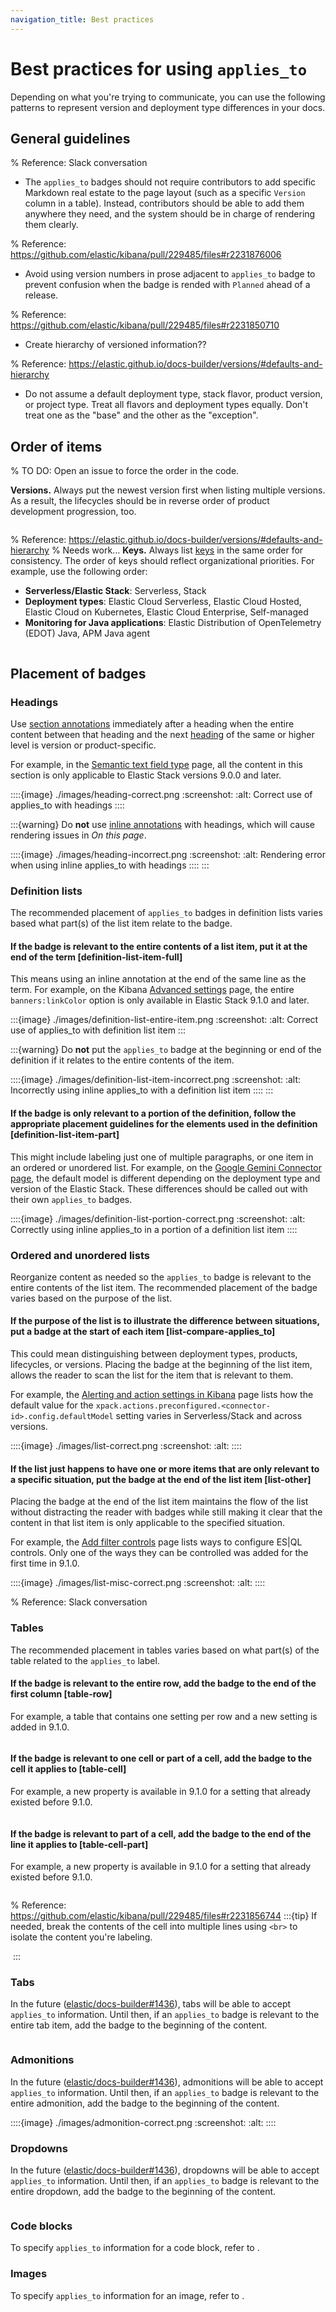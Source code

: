```yaml
---
navigation_title: Best practices
---
```


# Best practices for using `applies_to`

Depending on what you're trying to communicate, you can use the following patterns to represent version and deployment type differences in your docs.

## General guidelines

% Reference: Slack conversation
* The `applies_to` badges should not require contributors to add specific Markdown real estate
  to the page layout (such as a specific `Version` column in a table).
  Instead, contributors should be able to add them anywhere they need, and the system should
  be in charge of rendering them clearly.

% Reference: https://github.com/elastic/kibana/pull/229485/files#r2231876006
* Avoid using version numbers in prose adjacent to `applies_to` badge to prevent
  confusion when the badge is rended with `Planned` ahead of a release.

% Reference: https://github.com/elastic/kibana/pull/229485/files#r2231850710
* Create hierarchy of versioned information??

% Reference: https://elastic.github.io/docs-builder/versions/#defaults-and-hierarchy
* Do not assume a default deployment type, stack flavor, product version, or project type.
  Treat all flavors and deployment types equally. Don't treat one as the "base" and the other as the "exception".

## Order of items

% TO DO: Open an issue to force the order in the code.

**Versions.** Always put the newest version first when listing multiple versions. As a result, the lifecycles should be in reverse order of product development progression, too.

<image>

% Reference: https://elastic.github.io/docs-builder/versions/#defaults-and-hierarchy
% Needs work...
**Keys.** Always list [keys](/contribute/cumulative-docs/reference.md#key) in the same order for consistency. The order of keys should reflect organizational priorities. For example, use the following order:
* **Serverless/Elastic Stack**: Serverless, Stack
* **Deployment types**: Elastic Cloud Serverless, Elastic Cloud Hosted, Elastic Cloud on Kubernetes, Elastic Cloud Enterprise, Self-managed
* **Monitoring for Java applications**: Elastic Distribution of OpenTelemetry (EDOT) Java, APM Java agent

<image>

## Placement of badges

### Headings

Use [section annotations](/syntax/applies.md#section-annotations) immediately after a heading when the entire content between that heading and the next [heading](/syntax/headings.md) of the same or higher level is version or product-specific.

For example, in the [Semantic text field type](https://www.elastic.co/docs/reference/elasticsearch/mapping-reference/semantic-text#custom-by-pipelines) page, all the content in this section is only applicable to Elastic Stack versions 9.0.0 and later.

::::{image} ./images/heading-correct.png
:screenshot:
:alt: Correct use of applies_to with headings
::::

:::{warning}
Do **not** use [inline annotations](/syntax/applies.md#inline-annotations) with headings, which will cause rendering issues in _On this page_.

::::{image} ./images/heading-incorrect.png
:screenshot:
:alt: Rendering error when using inline applies_to with headings
::::
:::


### Definition lists

The recommended placement of `applies_to` badges in definition lists varies based what part(s) of the list item relate to the badge.

#### If the badge is relevant to the entire contents of a list item, put it at the end of the term [definition-list-item-full]

This means using an inline annotation at the end of the same line as the term. For example, on the Kibana [Advanced settings](https://www.elastic.co/docs/reference/kibana/advanced-settings#kibana-banners-settings) page, the entire `banners:linkColor` option is only available in Elastic Stack 9.1.0 and later.

:::{image} ./images/definition-list-entire-item.png
:screenshot:
:alt: Correct use of applies_to with definition list item
:::

:::{warning}
Do **not** put the `applies_to` badge at the beginning or end of the definition if it relates to the entire contents of the item.

::::{image} ./images/definition-list-item-incorrect.png
:screenshot:
:alt: Incorrectly using inline applies_to with a definition list item
::::
:::

#### If the badge is only relevant to a portion of the definition, follow the appropriate placement guidelines for the elements used in the definition [definition-list-item-part]

This might include labeling just one of multiple paragraphs, or one item in an ordered or unordered list. For example, on the [Google Gemini Connector page](https://www.elastic.co/docs/reference/kibana/connectors-kibana/gemini-action-type#gemini-connector-configuration), the default model is different depending on the deployment type and version of the Elastic Stack. These differences should be called out with their own `applies_to` badges.

::::{image} ./images/definition-list-portion-correct.png
:screenshot:
:alt: Correctly using inline applies_to in a portion of a definition list item
::::


### Ordered and unordered lists

Reorganize content as needed so the `applies_to` badge is relevant to the entire contents of the list item.
The recommended placement of the badge varies based on the purpose of the list.

#### If the purpose of the list is to illustrate the difference between situations, put a badge at the start of each item [list-compare-applies_to]

This could mean distinguishing between deployment types, products, lifecycles, or versions.
Placing the badge at the beginning of the list item, allows the reader to scan the list for the item that is relevant to them.

For example, the [Alerting and action settings in Kibana](https://www.elastic.co/docs/reference/kibana/configuration-reference/alerting-settings) page lists how the default value for the `xpack.actions.preconfigured.<connector-id>.config.defaultModel` setting varies in Serverless/Stack and across versions.

::::{image} ./images/list-correct.png
:screenshot:
:alt:
::::

#### If the list just happens to have one or more items that are only relevant to a specific situation, put the badge at the end of the list item [list-other]

Placing the badge at the end of the list item maintains the flow of the list without distracting the reader with badges while still making it clear that the content in that list item is only applicable to the specified situation.

For example, the [Add filter controls](https://www.elastic.co/docs/explore-analyze/dashboards/add-controls) page lists ways to configure ES|QL controls. Only one of the ways they can be controlled was added for the first time in 9.1.0.

::::{image} ./images/list-misc-correct.png
:screenshot:
:alt:
::::


% Reference: Slack conversation
### Tables

The recommended placement in tables varies based on what part(s) of the table related to the `applies_to` label.

#### If the badge is relevant to the entire row, add the badge to the end of the first column [table-row]

For example, a table that contains one setting per row and a new setting is added in 9.1.0.

<image>

#### If the badge is relevant to one cell or part of a cell, add the badge to the cell it applies to [table-cell]

For example, a new property is available in 9.1.0 for a setting that already existed before 9.1.0.

<image>

#### If the badge is relevant to part of a cell, add the badge to the end of the line it applies to [table-cell-part]

For example, a new property is available in 9.1.0 for a setting that already existed before 9.1.0.

<image>

% Reference: https://github.com/elastic/kibana/pull/229485/files#r2231856744
:::{tip}
If needed, break the contents of the cell into multiple lines using `<br>` to isolate the content you're labeling.

<image>
:::

### Tabs

In the future ([elastic/docs-builder#1436](https://github.com/elastic/docs-builder/issues/1436)), tabs will be able to accept `applies_to` information. Until then, if an `applies_to` badge is relevant to the entire tab item, add the badge to the beginning of the content.

<image>

### Admonitions

In the future ([elastic/docs-builder#1436](https://github.com/elastic/docs-builder/issues/1436)), admonitions will be able to accept `applies_to` information. Until then, if an `applies_to` badge is relevant to the entire admonition, add the badge to the beginning of the content.

::::{image} ./images/admonition-correct.png
:screenshot:
:alt:
::::

### Dropdowns

In the future ([elastic/docs-builder#1436](https://github.com/elastic/docs-builder/issues/1436)), dropdowns will be able to accept `applies_to` information. Until then, if an `applies_to` badge is relevant to the entire dropdown, add the badge to the beginning of the content.

<image>

### Code blocks

To specify `applies_to` information for a code block, refer to [](/contribute/cumulative-docs/content-patterns.md#code-block).

### Images

To specify `applies_to` information for an image, refer to [](/contribute/cumulative-docs/content-patterns.md#screenshot).
